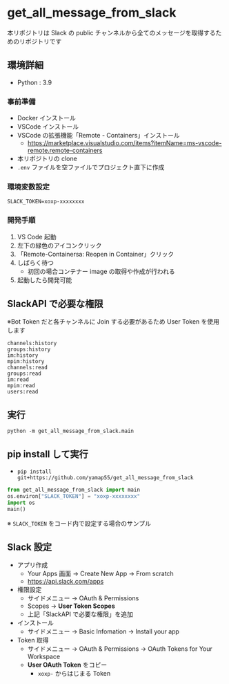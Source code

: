 # get_all_message_from_slack

本リポジトリは Slack の public チャンネルから全てのメッセージを取得するためのリポジトリです

## 環境詳細

- Python : 3.9

### 事前準備

- Docker インストール
- VSCode インストール
- VSCode の拡張機能「Remote - Containers」インストール
  - https://marketplace.visualstudio.com/items?itemName=ms-vscode-remote.remote-containers
- 本リポジトリの clone
- `.env` ファイルを空ファイルでプロジェクト直下に作成

### 環境変数設定

```
SLACK_TOKEN=xoxp-xxxxxxxx
```

### 開発手順

1. VS Code 起動
2. 左下の緑色のアイコンクリック
3. 「Remote-Containersa: Reopen in Container」クリック
4. しばらく待つ
   - 初回の場合コンテナー image の取得や作成が行われる
5. 起動したら開発可能

## SlackAPI で必要な権限

※Bot Token だと各チャンネルに Join する必要があるため User Token を使用します

```
channels:history
groups:history
im:history
mpim:history
channels:read
groups:read
im:read
mpim:read
users:read
```

## 実行

`python -m get_all_message_from_slack.main`

## pip install して実行

- `pip install git+https://github.com/yamap55/get_all_message_from_slack`

```python
from get_all_message_from_slack import main
os.environ["SLACK_TOKEN"] = "xoxp-xxxxxxxx"
import os
main()
```

※ `SLACK_TOKEN` をコード内で設定する場合のサンプル

## Slack 設定

- アプリ作成
  - Your Apps 画面 → Create New App → From scratch
  - https://api.slack.com/apps
- 権限設定
  - サイドメニュー → OAuth & Permissions
  - Scopes -> **User Token Scopes**
  - 上記「SlackAPI で必要な権限」を追加
- インストール
  - サイドメニュー → Basic Infomation → Install your app
- Token 取得
  - サイドメニュー → OAuth & Permissions → OAuth Tokens for Your Workspace
  - **User OAuth Token** をコピー
    - `xoxp-` からはじまる Token

